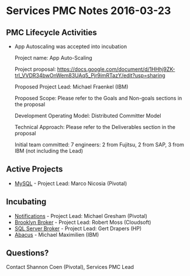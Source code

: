 # Services PMC Notes 2016-03-23

## PMC Lifecycle Activities

- App Autoscaling was accepted into incubation

  Project name: App Auto-Scaling
  
  Project proposal: https://docs.google.com/document/d/1HHhj9ZK-trI_VVDR34bwOnWem83UAq5_Pjr9imRTazY/edit?usp=sharing
  
  Proposed Project Lead: Michael Fraenkel (IBM)
  
  Proposed Scope: Please refer to the Goals and Non-goals sections in the proposal
  
  Development Operating Model: Distributed Committer Model
  
  Technical Approach: Please refer to the Deliverables section in the proposal
  
  Initial team committed: 7 engineers: 2 from Fujitsu, 2 from SAP, 3 from IBM (not including the Lead)

## Active Projects

- [MySQL](https://github.com/cloudfoundry/cf-mysql-release/) - Project Lead: Marco Nicosia (Pivotal)

## Incubating 

- [Notifications](https://github.com/cloudfoundry-incubator/notifications-release) - Project Lead: Michael Gresham (Pivotal)
- [Brooklyn Broker](https://github.com/cloudfoundry-incubator/brooklyn-service-broker) - Project Lead: Robert Moss (Cloudsoft)
- [SQL Server Broker](https://github.com/cloudfoundry-incubator/cf-mssql-broker) - Project Lead: Gert Drapers (HP)
- [Abacus](https://github.com/cloudfoundry-incubator/cf-abacus) - Michael Maximilien (IBM)

## Questions?

Contact Shannon Coen (Pivotal), Services PMC Lead
